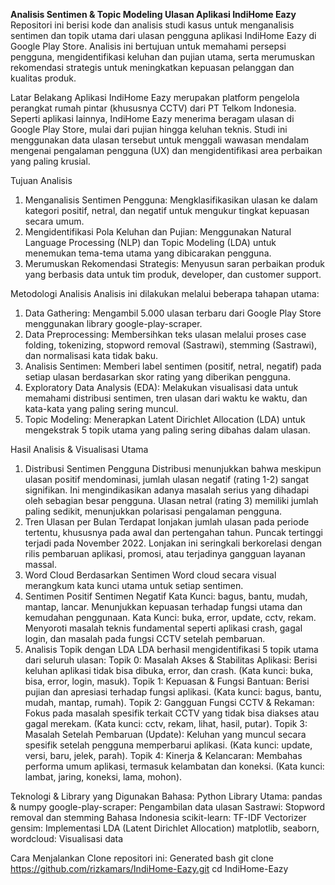 **Analisis Sentimen & Topic Modeling Ulasan Aplikasi IndiHome Eazy**
Repositori ini berisi kode dan analisis studi kasus untuk menganalisis sentimen dan topik utama dari ulasan pengguna aplikasi IndiHome Eazy di Google Play Store. Analisis ini bertujuan untuk memahami persepsi pengguna, mengidentifikasi keluhan dan pujian utama, serta merumuskan rekomendasi strategis untuk meningkatkan kepuasan pelanggan dan kualitas produk.

Latar Belakang
Aplikasi IndiHome Eazy merupakan platform pengelola perangkat rumah pintar (khususnya CCTV) dari PT Telkom Indonesia. Seperti aplikasi lainnya, IndiHome Eazy menerima beragam ulasan di Google Play Store, mulai dari pujian hingga keluhan teknis. Studi ini menggunakan data ulasan tersebut untuk menggali wawasan mendalam mengenai pengalaman pengguna (UX) dan mengidentifikasi area perbaikan yang paling krusial.

Tujuan Analisis
1. Menganalisis Sentimen Pengguna: Mengklasifikasikan ulasan ke dalam kategori positif, netral, dan negatif untuk mengukur tingkat kepuasan secara umum.
2. Mengidentifikasi Pola Keluhan dan Pujian: Menggunakan Natural Language Processing (NLP) dan Topic Modeling (LDA) untuk menemukan tema-tema utama yang dibicarakan pengguna.
3. Merumuskan Rekomendasi Strategis: Menyusun saran perbaikan produk yang berbasis data untuk tim produk, developer, dan customer support.

Metodologi Analisis
Analisis ini dilakukan melalui beberapa tahapan utama:
1. Data Gathering: Mengambil 5.000 ulasan terbaru dari Google Play Store menggunakan library google-play-scraper.
2. Data Preprocessing: Membersihkan teks ulasan melalui proses case folding, tokenizing, stopword removal (Sastrawi), stemming (Sastrawi), dan normalisasi kata tidak baku.
3. Analisis Sentimen: Memberi label sentimen (positif, netral, negatif) pada setiap ulasan berdasarkan skor rating yang diberikan pengguna.
4. Exploratory Data Analysis (EDA): Melakukan visualisasi data untuk memahami distribusi sentimen, tren ulasan dari waktu ke waktu, dan kata-kata yang paling sering muncul.
5. Topic Modeling: Menerapkan Latent Dirichlet Allocation (LDA) untuk mengekstrak 5 topik utama yang paling sering dibahas dalam ulasan.

Hasil Analisis & Visualisasi Utama
1. Distribusi Sentimen Pengguna
Distribusi menunjukkan bahwa meskipun ulasan positif mendominasi, jumlah ulasan negatif (rating 1-2) sangat signifikan. Ini mengindikasikan adanya masalah serius yang dihadapi oleh sebagian besar pengguna. Ulasan netral (rating 3) memiliki jumlah paling sedikit, menunjukkan polarisasi pengalaman pengguna.
2. Tren Ulasan per Bulan
Terdapat lonjakan jumlah ulasan pada periode tertentu, khususnya pada awal dan pertengahan tahun. Puncak tertinggi terjadi pada November 2022. Lonjakan ini seringkali berkorelasi dengan rilis pembaruan aplikasi, promosi, atau terjadinya gangguan layanan massal.
3. Word Cloud Berdasarkan Sentimen
Word cloud secara visual merangkum kata kunci utama untuk setiap sentimen.
4. Sentimen Positif	Sentimen Negatif
Kata Kunci: bagus, bantu, mudah, mantap, lancar. Menunjukkan kepuasan terhadap fungsi utama dan kemudahan penggunaan.	Kata Kunci: buka, error, update, cctv, rekam. Menyoroti masalah teknis fundamental seperti aplikasi crash, gagal login, dan masalah pada fungsi CCTV setelah pembaruan.
5. Analisis Topik dengan LDA
LDA berhasil mengidentifikasi 5 topik utama dari seluruh ulasan:
Topik 0: Masalah Akses & Stabilitas Aplikasi: Berisi keluhan aplikasi tidak bisa dibuka, error, dan crash. (Kata kunci: buka, bisa, error, login, masuk).
Topik 1: Kepuasan & Fungsi Bantuan: Berisi pujian dan apresiasi terhadap fungsi aplikasi. (Kata kunci: bagus, bantu, mudah, mantap, rumah).
Topik 2: Gangguan Fungsi CCTV & Rekaman: Fokus pada masalah spesifik terkait CCTV yang tidak bisa diakses atau gagal merekam. (Kata kunci: cctv, rekam, lihat, hasil, putar).
Topik 3: Masalah Setelah Pembaruan (Update): Keluhan yang muncul secara spesifik setelah pengguna memperbarui aplikasi. (Kata kunci: update, versi, baru, jelek, parah).
Topik 4: Kinerja & Kelancaran: Membahas performa umum aplikasi, termasuk kelambatan dan koneksi. (Kata kunci: lambat, jaring, koneksi, lama, mohon).

Teknologi & Library yang Digunakan
Bahasa: Python 
Library Utama: pandas & numpy
google-play-scraper: Pengambilan data ulasan
Sastrawi: Stopword removal dan stemming Bahasa Indonesia
scikit-learn: TF-IDF Vectorizer
gensim: Implementasi LDA (Latent Dirichlet Allocation)
matplotlib, seaborn, wordcloud: Visualisasi data

Cara Menjalankan
Clone repositori ini:
Generated bash
git clone https://github.com/rizkamars/IndiHome-Eazy.git
cd IndiHome-Eazy
